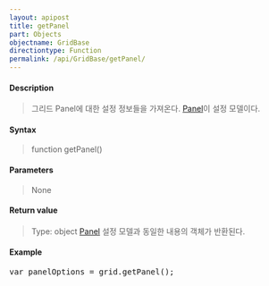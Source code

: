 ```yaml
---
layout: apipost
title: getPanel
part: Objects
objectname: GridBase
directiontype: Function
permalink: /api/GridBase/getPanel/
---
```



#### Description

> 그리드 Panel에 대한 설정 정보들을 가져온다. [Panel](/api/GridBase/)이 설정 모델이다.

#### Syntax

> function getPanel()

#### Parameters

> None

#### Return value

> Type: object
> [Panel](/api/GridBase/) 설정 모델과 동일한 내용의 객체가 반환된다.

#### Example

<pre class="prettyprint">
var panelOptions = grid.getPanel();
</pre>

